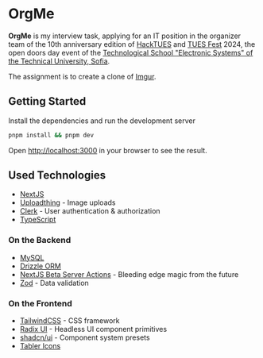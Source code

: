 # OrgMe

**OrgMe** is my interview task, applying for an IT position in the organizer team of the 10th anniversary edition of [HackTUES](https://hacktues.bg) and [TUES Fest](https://tuesfest.bg) 2024, the open doors day event of the [Technological School "Electronic Systems" of the Technical University, Sofia](https://elsys-bg.org).

The assignment is to create a clone of [Imgur](https://imgur.com).

## Getting Started

Install the dependencies and run the development server

```bash
pnpm install && pnpm dev
```

Open <http://localhost:3000> in your browser to see the result.

## Used Technologies

- [NextJS](https://nextjs.org)
- [Uploadthing](https://uploadthing.com) - Image uploads
- [Clerk](https://clerk.com) - User authentication & authorization
- [TypeScript](https://www.typescriptlang.org/)

### On the Backend

- [MySQL](https://www.mysql.com/)
- [Drizzle ORM](https://orm.drizzle.team/)
- [NextJS Beta Server Actions](https://nextjs.org/docs/app/building-your-application/data-fetching/server-actions) - Bleeding edge magic from the future
- [Zod](https://zod.dev) - Data validation

### On the Frontend

- [TailwindCSS](https://tailwindcss.com/) - CSS framework
- [Radix UI](https://www.radix-ui.com/) - Headless UI component primitives
- [shadcn/ui](https://ui.shadcn.com/) - Component system presets
- [Tabler Icons](https://tabler-icons.io/)
